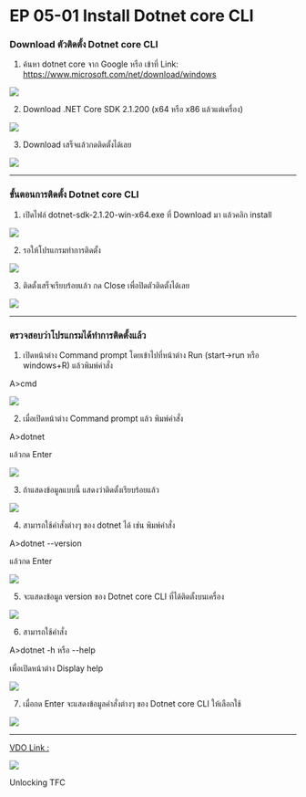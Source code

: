 # EP 05-01 Install Dotnet core CLI

### Download ตัวติดตั้ง Dotnet core CLI

1) ค้นหา dotnet core จาก Google หรือ เข้าที่ Link: [https://www.microsoft.com/net/download/windows ](https://www.microsoft.com/net/download/windows )

![](images/EP05-01Dotnet/01.PNG)

2) Download .NET Core SDK 2.1.200 (x64 หรือ x86 แล้วแต่เครื่อง)

![](images/EP05-01Dotnet/02.PNG)

3) Download เสร็จแล้วกดติดตั้งได้เลย

![](images/EP05-01Dotnet/03.PNG)

* * *

### ขั้นตอนการติดตั้ง Dotnet core CLI

1) เปิดไฟล์ dotnet-sdk-2.1.20-win-x64.exe ที่ Download มา แล้วคลิก install  

![](images/EP05-01Dotnet/04.PNG)

2) รอให้โปรแกรมทำการติดตั้ง  

![](images/EP05-01Dotnet/05.PNG)

3) ติดตั้งเสร็จเรียบร้อยแล้ว กด Close เพื่อปิดตัวติดตั้งได้เลย  

![](images/EP05-01Dotnet/06.PNG)

* * *

### ตรวจสอบว่าโปรแกรมได้ทำการติดตั้งแล้ว

1) เปิดหน้าต่าง Command prompt โดยเข้าไปที่หน้าต่าง Run (start->run หรือ windows+R) แล้วพิมพ์คำสั่ง

A>cmd  

![](images/EP05-01Dotnet/07.PNG)

2) เมื่อเปิดหน้าต่าง Command prompt แล้ว พิมพ์คำสั่ง 

A>dotnet 

แล้วกด Enter  

![](images/EP05-01Dotnet/08.PNG)

3) ถ้าแสดงข้อมูลแบบนี้ แสดงว่าติดตั้งเรียบร้อยแล้ว  

![](images/EP05-01Dotnet/09.PNG)

4) สามารถใช้คำสั่งต่างๆ ของ dotnet ได้ เช่น พิมพ์คำสั่ง 

A>dotnet --version

แล้วกด Enter  

![](images/EP05-01Dotnet/10.PNG)

5) จะแสดงข้อมูล version ของ Dotnet core CLI ที่ได้ติดตั้งบนเครื่อง  

![](images/EP05-01Dotnet/11.PNG)

6) สามารถใช้คำสั่ง 

A>dotnet -h หรือ --help

เพื่อเปิดหน้าต่าง Display help  

![](images/EP05-01Dotnet/12.PNG)

7) เมื่อกด Enter จะแสดงข้อมูลคำสั่งต่างๆ ของ Dotnet core CLI ให้เลือกใช้  

![](images/EP05-01Dotnet/13.PNG)

* * *

[VDO Link : ](http://www.youtube.com/watch?v=Hu_HgZ533M0)

[![](images/EP05-01Dotnet/14.PNG)](http://www.youtube.com/watch?v=Hu_HgZ533M0)

Unlocking TFC